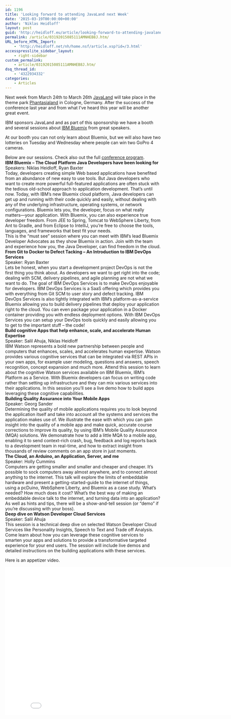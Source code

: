 ```yaml
---
id: 1196
title: 'Looking forward to attending JavaLand next Week'
date: '2015-03-19T00:00:00+00:00'
author: 'Niklas Heidloff'
layout: post
guid: 'http://heidloff.eu/article/looking-forward-to-attending-javaland-next-week/'
permalink: /article/03192015085111AMNHEB8J.htm/
URL_before_HTML_Import:
    - 'http://heidloff.net/nh/home.nsf/article.xsp?id=/3.html'
accesspresslite_sidebar_layout:
    - right-sidebar
custom_permalink:
    - article/03192015085111AMNHEB8J.htm/
dsq_thread_id:
    - '4322934332'
categories:
    - Articles
---
```


 Next week from March 24th to March 26th [JavaLand](http://www.javaland.eu/javaland-2015/) will take place in the theme park [Phantasialand](http://www.phantasialand.de/en/home) in Cologne, Germany. After the success of the conference last year and from what I’ve heard this year will be another great event.

 IBM sponsors JavaLand and as part of this sponsorship we have a booth and several sessions about [IBM Bluemix](http://bluemix.net/) from great speakers.

 At our booth you can not only learn about Bluemix, but we will also have two lotteries on Tuesday and Wednesday where people can win two GoPro 4 cameras.

 Below are our sessions. Check also out the full [conference program](https://www.doag.org/konferenz/konferenzplaner/b.php).   
 **IBM Bluemix – The Cloud Platform Java Developers have been looking for**   
 Speakers: Niklas Heidloff, Ryan Baxter   
 Today, developers creating simple Web based applications have benefited from an abundance of new easy to use tools. But Java developers who want to create more powerful full-featured applications are often stuck with the tedious old-school approach to application development. That’s until now. Today, with IBM’s new Bluemix cloud platform, Java developers can get up and running with their code quickly and easily, without dealing with any of the underlying infrastructure, operating systems, or network configurations. Bluemix lets you, the developer, focus on what really matters—your application. With Bluemix, you can also experience true developer freedom. From JEE to Spring, Tomcat to WebSphere Liberty, from Ant to Gradle, and from Eclipse to IntelliJ, you’re free to choose the tools, languages, and frameworks that best fit your needs.   
 This is the “must see” session where you can meet with IBM’s lead Bluemix Developer Advocates as they show Bluemix in action. Join with the team and experience how you, the Java Developer, can find freedom in the cloud.   
 **From Git to Docker to Defect Tacking – An Introduction to IBM DevOps Services**   
 Speaker: Ryan Baxter   
 Lets be honest, when you start a development project DevOps is not the first thing you think about. As developers we want to get right into the code; dealing with SCM, delivery pipelines, and agile planning are not what we want to do. The goal of IBM DevOps Services is to make DevOps enjoyable for developers. IBM DevOps Services is a SaaS offering which provides you with everything from Git SCM to user story and defect tracking. IBM DevOps Services is also tightly integrated with IBM’s platform-as-a-service Bluemix allowing you to build delivery pipelines that deploy your application right to the cloud. You can even package your application in a Docker container providing you with endless deployment options. With IBM DevOps Services you can setup your DevOps tools quickly and easily allowing you to get to the important stuff – the code!   
 **Build cognitive Apps that help enhance, scale, and accelerate Human Expertise**   
 Speaker: Salil Ahuja, Niklas Heidloff   
 IBM Watson represents a bold new partnership between people and computers that enhances, scales, and accelerates human expertise. Watson provides various cognitive services that can be integrated via REST APIs in your own apps, for example user modeling, questions and answers, speech recognition, concept expansion and much more. Attend this session to learn about the cognitive Watson services available on IBM Bluemix, IBM’s Platform as a Service. With Bluemix developers can focus on writing code rather than setting up infrastructure and they can mix various services into their applications. In this session you’ll see a live demo how to build apps leveraging these cognitive capabilities.   
 **Building Quality Assurance into Your Mobile Apps**   
 Speaker: Georg Sander   
 Determining the quality of mobile applications requires you to look beyond the application itself and take into account all the systems and services the application makes use of. We illustrate the ease with which you can gain insight into the quality of a mobile app and make quick, accurate course corrections to improve its quality, by using IBM’s Mobile Quality Assurance (MQA) solutions. We demonatrate how to add a little MQA to a mobile app, enabling it to send context-rich crash, bug, feedback and log reports back to a development team in real-time, and how to extract insight from thousands of review comments on an app store in just moments.   
 **The Cloud, an Arduino, an Application, Server, and me**   
 Speaker: Holly Cummins   
 Computers are getting smaller and smaller and cheaper and cheaper. It’s possible to sock computers away almost anywhere, and to connect almost anything to the internet. This talk will explore the limits of embeddable hardware and present a getting-started-guide to the internet of things, using a pcDuino, WebSphere Liberty, and Bluemix as a case study. What’s needed? How much does it cost? What’s the best way of making an embeddable device talk to the internet, and turning data into an application? As well as hints and tips, there will be a show-and-tell session (or “demo” if you’re discussing with your boss).   
 **Deep dive on Watson Developer Cloud Services**   
 Speaker: Salil Ahuja   
 This session is a technical deep dive on selected Watson Developer Cloud Services like Personality Insights, Speech to Text and Trade off Analysis. Come learn about how you can leverage these cognitive services to smarten your apps and solutions to provide a transformative targeted experience for your end users. The session will include live demos and detailed instructions on the building applications with these services.

 Here is an appetizer video.

<iframe allowfullscreen="" frameborder="0" height="480" src="//www.youtube.com/embed/BLy7kigKr6c" width="853"></iframe>